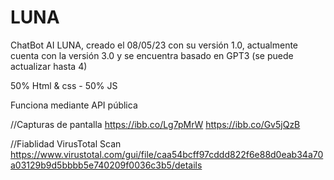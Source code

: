 # LUNA
ChatBot AI LUNA, creado el 08/05/23 con su versión 1.0, actualmente cuenta con la versión 3.0 y se encuentra basado en GPT3 (se puede actualizar hasta 4)

50% Html & css - 50% JS

Funciona mediante API pública 

//Capturas de pantalla
https://ibb.co/Lg7pMrW
https://ibb.co/Gv5jQzB


//Fiablidad VirusTotal Scan
https://www.virustotal.com/gui/file/caa54bcff97cddd822f6e88d0eab34a70a03129b9d5bbbb5e740209f0036c3b5/details
